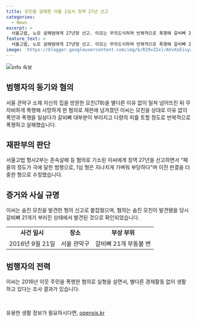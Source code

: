 ```yaml
---
title: 모친을 살해한 아들 2심서 징역 27년 선고
categories:
  - News
excerpt: >
  서울고법, 노모 살해범에게 27년형 선고. 이모는 무의도식하며 반복적으로 폭행해 갈비뼈 21개 부러뜨려 살해. 법정 원심 형은 부당하고 더 중한 형을 선고 판결. 이전 폭행 혐의도 있었던 이씨는 모친을 무자비하게 살해하고 시신 옆에서 영상을 보며 자다가 발각됨. 모친을 돌보기 위해 방문한 모습이었으나 참변을 당함.
feature_text: >
  서울고법, 노모 살해범에게 27년형 선고. 이모는 무의도식하며 반복적으로 폭행해 갈비뼈 21개 부러뜨려 살해. 법정 원심 형은 부당하고 더 중한 형을 선고 판결. 이전 폭행 혐의도 있었던 이씨는 모친을 무자비하게 살해하고 시신 옆에서 영상을 보며 자다가 발각됨. 모친을 돌보기 위해 방문한 모습이었으나 참변을 당함.
image: 'https://blogger.googleusercontent.com/img/b/R29vZ2xl/AVvXsEixyZcFfHzMRdzZMjFBmAUKJYCLCGyLL1o632UiGVXcaFdKo_bkvkuCioo0uUKlGfBVcT3P84aROyZIXSBEx3Aw5nCQ3pTgDom1WDC4m8eifvWiAmWEEVb4x6G_l8C0QH225ldMjyaFvpxGEBGNO37VmDTDMHGhJPq73UglMfDca1-0aw/s1600/blogspot.png'
---
```


<p><img src="https://blogger.googleusercontent.com/img/b/R29vZ2xl/AVvXsEixyZcFfHzMRdzZMjFBmAUKJYCLCGyLL1o632UiGVXcaFdKo_bkvkuCioo0uUKlGfBVcT3P84aROyZIXSBEx3Aw5nCQ3pTgDom1WDC4m8eifvWiAmWEEVb4x6G_l8C0QH225ldMjyaFvpxGEBGNO37VmDTDMHGhJPq73UglMfDca1-0aw/s1600/blogspot.png" alt="info 속보" /></p>

<h2 data-ke-size="size26">범행자의 동기와 혐의</h2>

<p data-ke-size="size16">서울 관악구 소재 자신의 집을 방문한 모친(78)을 별다른 이유 없이 밀쳐 넘어뜨린 뒤 무자비하게 폭행해 사망하게 한 혐의로 재판에 넘겨졌던 이씨는 모친을 상대로 이유 없이 폭언과 폭행을 일삼다가 갈비뼈 대부분이 부러지고 다량의 피를 토할 정도로 반복적으로 폭행하고 살해했습니다.</p>

<h2 data-ke-size="size26">재판부의 판단</h2>

<p data-ke-size="size16">서울고법 형사2부는 존속살해 등 혐의로 기소된 이씨에게 징역 27년을 선고하면서 "패륜의 정도가 극에 달한 범행으로, 1심 형은 지나치게 가벼워 부당하다"며 이전 판결을 더 중한 형으로 수정했습니다.</p>

<h2 data-ke-size="size26">증거와 사실 규명</h2>

<p data-ke-size="size16">이씨는 숨진 모친을 발견한 형의 신고로 붙잡혔으며, 혐의는 숨진 모친이 발견됐을 당시 갈비뼈 21개가 부러진 상태에서 발견된 것으로 확인되었습니다.</p>

<table>
    <tbody>
        <tr>
            <td style="text-align: center; height: 17px;"><b>사건 일시</b></td>
            <td style="text-align: center; height: 17px;"><b>장소</b></td>
            <td style="text-align: center; height: 17px;"><b>부상 부위</b></td>
        </tr>
        <tr>
            <td style="text-align: center; height: 17px;">2016년 9월 21일</td>
            <td style="text-align: center; height: 17px;">서울 관악구</td>
            <td style="text-align: center; height: 17px;">갈비뼈 21개 부동불 변</td>
        </tr>
    </tbody>
</table>

<h2 data-ke-size="size26">범행자의 전력</h2>

<p data-ke-size="size16">이씨는 2016년 이웃 주민을 폭행한 혐의로 실형을 살면서, 별다른 경제활동 없이 생활하고 있다는 조사 결과가 있습니다.</p>

<p data-ke-size="size16">&nbsp;</p>
유용한 생활 정보가 필요하시다면, <a href="https://opensis.kr" rel="dofollow">opensis.kr</a>


